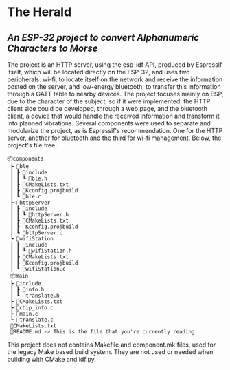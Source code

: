 # The Herald

## _An ESP-32 project to convert Alphanumeric Characters to Morse_

The project is an HTTP server, using the esp-idf API, produced by Espressif itself, which will be located directly on the ESP-32, and uses two peripherals: wi-fi, to locate itself on the network and receive the information posted on the server, and low-energy bluetooth, to transfer this information through a GATT table to nearby devices. The project focuses mainly on ESP, due to the character of the subject, so if it were implemented, the HTTP client side could be developed, through a web page, and the bluetooth client, a device that would handle the received information and transform it into planned vibrations. Several components were used to separate and modularize the project, as is Espressif's recommendation. One for the HTTP server, another for bluetooth and the third for wi-fi management. Below, the project's file tree:

```
📦components
 ┣ 📂ble
 ┃ ┣ 📂include
 ┃ ┃ ┗ 📜ble.h
 ┃ ┣ 📜CMakeLists.txt
 ┃ ┣ 📜Kconfig.projbuild
 ┃ ┗ 📜ble.c
 ┣ 📂httpServer
 ┃ ┣ 📂include
 ┃ ┃ ┗ 📜httpServer.h
 ┃ ┣ 📜CMakeLists.txt
 ┃ ┣ 📜Kconfig.projbuild
 ┃ ┗ 📜httpServer.c
 ┗ 📂wifiStation
 ┃ ┣ 📂include
 ┃ ┃ ┗ 📜wifiStation.h
 ┃ ┣ 📜CMakeLists.txt
 ┃ ┣ 📜Kconfig.projbuild
 ┃ ┗ 📜wifiStation.c
 📦main
 ┣ 📂include
 ┃ ┣ 📜info.h
 ┃ ┗ 📜translate.h
 ┣ 📜CMakeLists.txt
 ┣ 📜chip_info.c
 ┣ 📜main.c
 ┗ 📜translate.c
 📜CMakeLists.txt
 📜README.md -> This is the file that you're currently reading
```

This project does not contains Makefile and component.mk files, used for the legacy Make based build system.
They are not used or needed when building with CMake and idf.py.
